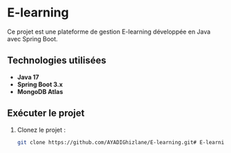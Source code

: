 # E-learning

Ce projet est une plateforme de gestion E-learning développée en Java avec Spring Boot.

## Technologies utilisées
- **Java 17**
- **Spring Boot 3.x**
- **MongoDB Atlas**

## Exécuter le projet
1. Clonez le projet :
   ```bash
   git clone https://github.com/AYADIGhizlane/E-learning.git# E-learning
